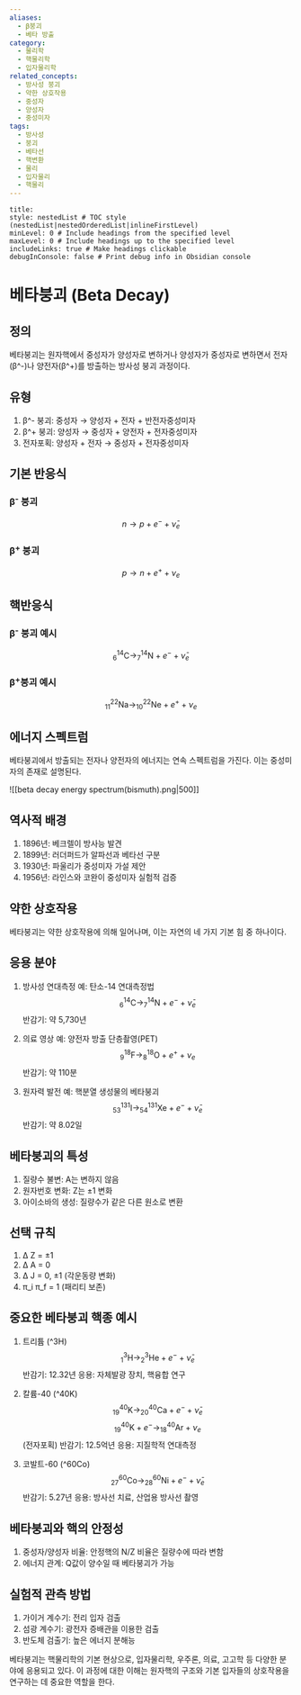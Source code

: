 ```yaml
---
aliases:
  - β붕괴
  - 베타 방출
category:
  - 물리학
  - 핵물리학
  - 입자물리학
related_concepts:
  - 방사성 붕괴
  - 약한 상호작용
  - 중성자
  - 양성자
  - 중성미자
tags:
  - 방사성
  - 붕괴
  - 베타선
  - 핵변환
  - 물리
  - 입자물리
  - 핵물리
---
```


```table-of-contents
title: 
style: nestedList # TOC style (nestedList|nestedOrderedList|inlineFirstLevel)
minLevel: 0 # Include headings from the specified level
maxLevel: 0 # Include headings up to the specified level
includeLinks: true # Make headings clickable
debugInConsole: false # Print debug info in Obsidian console
```
# 베타붕괴 (Beta Decay)

## 정의

베타붕괴는 원자핵에서 중성자가 양성자로 변하거나 양성자가 중성자로 변하면서 전자(β^-)나 양전자(β^+)를 방출하는 방사성 붕괴 과정이다.

## 유형

1. β^- 붕괴: 중성자 → 양성자 + 전자 + 반전자중성미자
2. β^+ 붕괴: 양성자 → 중성자 + 양전자 + 전자중성미자
3. 전자포획: 양성자 + 전자 → 중성자 + 전자중성미자

## 기본 반응식

### β<sup>-</sup> 붕괴
$$ n \rightarrow p + e^- + \bar{\nu}_e $$

### β<sup>+</sup> 붕괴
$$ p \rightarrow n + e^+ + \nu_e $$

## 핵반응식

### β<sup>-</sup> 붕괴 예시
$$ _{6}^{14}\text{C} \rightarrow _{7}^{14}\text{N} + e^- + \bar{\nu}_e $$

### β<sup>+</sup>붕괴 예시
$$ _{11}^{22}\text{Na} \rightarrow _{10}^{22}\text{Ne} + e^+ + \nu_e $$

## 에너지 스펙트럼

베타붕괴에서 방출되는 전자나 양전자의 에너지는 연속 스펙트럼을 가진다. 이는 중성미자의 존재로 설명된다.

![[beta decay energy spectrum(bismuth).png|500]]

## 역사적 배경

1. 1896년: 베크렐이 방사능 발견
2. 1899년: 러더퍼드가 알파선과 베타선 구분
3. 1930년: 파울리가 중성미자 가설 제안
4. 1956년: 라인스와 코완이 중성미자 실험적 검증

## 약한 상호작용

베타붕괴는 약한 상호작용에 의해 일어나며, 이는 자연의 네 가지 기본 힘 중 하나이다.

## 응용 분야

1. 방사성 연대측정
   예: 탄소-14 연대측정법
   $$ _{6}^{14}\text{C} \rightarrow _{7}^{14}\text{N} + e^- + \bar{\nu}_e $$
   반감기: 약 5,730년

2. 의료 영상
   예: 양전자 방출 단층촬영(PET)
   $$ _{9}^{18}\text{F} \rightarrow _{8}^{18}\text{O} + e^+ + \nu_e $$
   반감기: 약 110분

3. 원자력 발전
   예: 핵분열 생성물의 베타붕괴
   $$ _{53}^{131}\text{I} \rightarrow _{54}^{131}\text{Xe} + e^- + \bar{\nu}_e $$
   반감기: 약 8.02일

## 베타붕괴의 특성

1. 질량수 불변: A는 변하지 않음
2. 원자번호 변화: Z는 ±1 변화
3. 아이소바의 생성: 질량수가 같은 다른 원소로 변환

## 선택 규칙

1. Δ Z = ±1
2. Δ A = 0
3. Δ J = 0, ±1 (각운동량 변화)
4. π_i π_f = 1 (패리티 보존)

## 중요한 베타붕괴 핵종 예시

1. 트리튬 (^3H)
   $$ _{1}^{3}\text{H} \rightarrow _{2}^{3}\text{He} + e^- + \bar{\nu}_e $$
   반감기: 12.32년
   응용: 자체발광 장치, 핵융합 연구

2. 칼륨-40 (^40K)
   $$ _{19}^{40}\text{K} \rightarrow _{20}^{40}\text{Ca} + e^- + \bar{\nu}_e $$
   $$ _{19}^{40}\text{K} + e^- \rightarrow _{18}^{40}\text{Ar} + \nu_e $$ (전자포획)
   반감기: 12.5억년
   응용: 지질학적 연대측정

3. 코발트-60 (^60Co)
   $$ _{27}^{60}\text{Co} \rightarrow _{28}^{60}\text{Ni} + e^- + \bar{\nu}_e $$
   반감기: 5.27년
   응용: 방사선 치료, 산업용 방사선 촬영

## 베타붕괴와 핵의 안정성

1. 중성자/양성자 비율: 안정핵의 N/Z 비율은 질량수에 따라 변함
2. 에너지 관계: Q값이 양수일 때 베타붕괴가 가능

## 실험적 관측 방법

1. 가이거 계수기: 전리 입자 검출
2. 섬광 계수기: 광전자 증배관을 이용한 검출
3. 반도체 검출기: 높은 에너지 분해능

베타붕괴는 핵물리학의 기본 현상으로, 입자물리학, 우주론, 의료, 고고학 등 다양한 분야에 응용되고 있다. 이 과정에 대한 이해는 원자핵의 구조와 기본 입자들의 상호작용을 연구하는 데 중요한 역할을 한다.